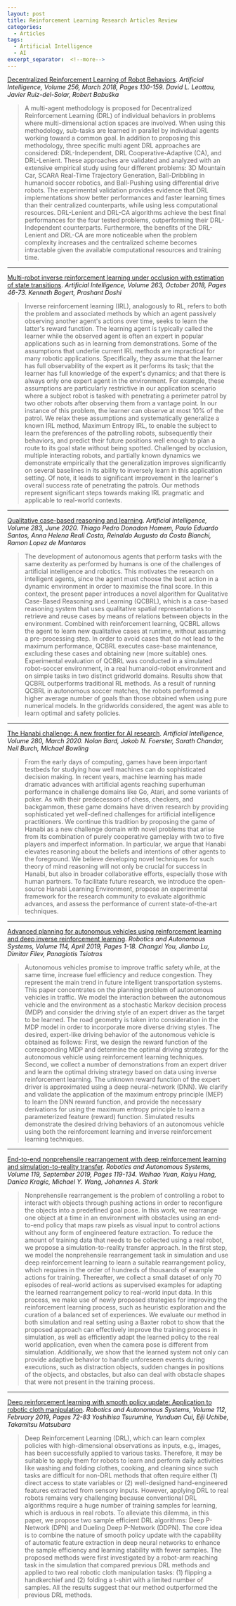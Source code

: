 ```yaml
---
layout: post
title: Reinforcement Learning Research Articles Review
categories:
  - Articles
tags:
  - Artificial Intelligence
  - AI
excerpt_separator:  <!--more-->
---
```


[Decentralized Reinforcement Learning of Robot Behaviors](https://www.sciencedirect.com/science/article/pii/S0004370217301674).
<cite>Artificial Intelligence, Volume 256, March 2018, Pages 130-159.
      David L. Leottau, Javier Ruiz-del-Solar, Robert Babuška</cite>
> A multi-agent methodology is proposed for Decentralized Reinforcement Learning (DRL) of individual behaviors in problems where multi-dimensional action spaces are involved. When using this methodology, sub-tasks are learned in parallel by individual agents working toward a common goal. In addition to proposing this methodology, three specific multi agent DRL approaches are considered: DRL-Independent, DRL Cooperative-Adaptive (CA), and DRL-Lenient. These approaches are validated and analyzed with an extensive empirical study using four different problems: 3D Mountain Car, SCARA Real-Time Trajectory Generation, Ball-Dribbling in humanoid soccer robotics, and Ball-Pushing using differential drive robots. The experimental validation provides evidence that DRL implementations show better performances and faster learning times than their centralized counterparts, while using less computational resources. DRL-Lenient and DRL-CA algorithms achieve the best final performances for the four tested problems, outperforming their DRL-Independent counterparts. Furthermore, the benefits of the DRL-Lenient and DRL-CA are more noticeable when the problem complexity increases and the centralized scheme becomes intractable given the available computational resources and training time. 

***

[Multi-robot inverse reinforcement learning under occlusion with estimation of state transitions](https://www.sciencedirect.com/science/article/pii/S0004370218303606).
<cite>Artificial Intelligence, Volume 263, October 2018, Pages 46-73.
      Kenneth Bogert, Prashant Doshi</cite>
> Inverse reinforcement learning (IRL), analogously to RL, refers to both the problem and associated methods by which an agent passively observing another agent's actions over time, seeks to learn the latter's reward function. The learning agent is typically called the learner while the observed agent is often an expert in popular applications such as in learning from demonstrations. Some of the assumptions that underlie current IRL methods are impractical for many robotic applications. Specifically, they assume that the learner has full observability of the expert as it performs its task; that the learner has full knowledge of the expert's dynamics; and that there is always only one expert agent in the environment. For example, these assumptions are particularly restrictive in our application scenario where a subject robot is tasked with penetrating a perimeter patrol by two other robots after observing them from a vantage point. In our instance of this problem, the learner can observe at most 10% of the patrol. We relax these assumptions and systematically generalize a known IRL method, Maximum Entropy IRL, to enable the subject to learn the preferences of the patrolling robots, subsequently their behaviors, and predict their future positions well enough to plan a route to its goal state without being spotted. Challenged by occlusion, multiple interacting robots, and partially known dynamics we demonstrate empirically that the generalization improves significantly on several baselines in its ability to inversely learn in this application setting. Of note, it leads to significant improvement in the learner's overall success rate of penetrating the patrols. Our methods represent significant steps towards making IRL pragmatic and applicable to real-world contexts. 

***
<!--more-->

[Qualitative case-based reasoning and learning](https://www.sciencedirect.com/science/article/pii/S0004370218303424).
<cite>Artificial Intelligence, Volume 283, June 2020.
      Thiago Pedro Donadon Homem, Paulo Eduardo Santos, Anna Helena Reali Costa, Reinaldo Augusto da Costa Bianchi, Ramon Lopez de Mantaras</cite>
> The development of autonomous agents that perform tasks with the same dexterity as performed by humans is one of the challenges of artificial intelligence and robotics. This motivates the research on intelligent agents, since the agent must choose the best action in a dynamic environment in order to maximise the final score. In this context, the present paper introduces a novel algorithm for Qualitative Case-Based Reasoning and Learning (QCBRL), which is a case-based reasoning system that uses qualitative spatial representations to retrieve and reuse cases by means of relations between objects in the environment. Combined with reinforcement learning, QCBRL allows the agent to learn new qualitative cases at runtime, without assuming a pre-processing step. In order to avoid cases that do not lead to the maximum performance, QCBRL executes case-base maintenance, excluding these cases and obtaining new (more suitable) ones. Experimental evaluation of QCBRL was conducted in a simulated robot-soccer environment, in a real humanoid-robot environment and on simple tasks in two distinct gridworld domains. Results show that QCBRL outperforms traditional RL methods. As a result of running QCBRL in autonomous soccer matches, the robots performed a higher average number of goals than those obtained when using pure numerical models. In the gridworlds considered, the agent was able to learn optimal and safety policies. 

***

[The Hanabi challenge: A new frontier for AI research](https://www.sciencedirect.com/science/article/pii/S0004370218303424).
<cite>Artificial Intelligence, Volume 280, March 2020.
      Nolan Bard, Jakob N. Foerster, Sarath Chandar, Neil Burch, Michael Bowling</cite>
> From the early days of computing, games have been important testbeds for studying how well machines can do sophisticated decision making. In recent years, machine learning has made dramatic advances with artificial agents reaching superhuman performance in challenge domains like Go, Atari, and some variants of poker. As with their predecessors of chess, checkers, and backgammon, these game domains have driven research by providing sophisticated yet well-defined challenges for artificial intelligence practitioners. We continue this tradition by proposing the game of Hanabi as a new challenge domain with novel problems that arise from its combination of purely cooperative gameplay with two to five players and imperfect information. In particular, we argue that Hanabi elevates reasoning about the beliefs and intentions of other agents to the foreground. We believe developing novel techniques for such theory of mind reasoning will not only be crucial for success in Hanabi, but also in broader collaborative efforts, especially those with human partners. To facilitate future research, we introduce the open-source Hanabi Learning Environment, propose an experimental framework for the research community to evaluate algorithmic advances, and assess the performance of current state-of-the-art techniques. 

***

[Advanced planning for autonomous vehicles using reinforcement learning and deep inverse reinforcement learning](https://www.sciencedirect.com/science/article/pii/S0921889018302021).
<cite>Robotics and Autonomous Systems, Volume 114, April 2019, Pages 1-18.
      Changxi You, Jianbo Lu, Dimitar Filev, Panagiotis Tsiotras</cite>
> Autonomous vehicles promise to improve traffic safety while, at the same time, increase fuel efficiency and reduce congestion. They represent the main trend in future intelligent transportation systems. This paper concentrates on the planning problem of autonomous vehicles in traffic. We model the interaction between the autonomous vehicle and the environment as a stochastic Markov decision process (MDP) and consider the driving style of an expert driver as the target to be learned. The road geometry is taken into consideration in the MDP model in order to incorporate more diverse driving styles. The desired, expert-like driving behavior of the autonomous vehicle is obtained as follows: First, we design the reward function of the corresponding MDP and determine the optimal driving strategy for the autonomous vehicle using reinforcement learning techniques. Second, we collect a number of demonstrations from an expert driver and learn the optimal driving strategy based on data using inverse reinforcement learning. The unknown reward function of the expert driver is approximated using a deep neural-network (DNN). We clarify and validate the application of the maximum entropy principle (MEP) to learn the DNN reward function, and provide the necessary derivations for using the maximum entropy principle to learn a parameterized feature (reward) function. Simulated results demonstrate the desired driving behaviors of an autonomous vehicle using both the reinforcement learning and inverse reinforcement learning techniques. 

***

[End-to-end nonprehensile rearrangement with deep reinforcement learning and simulation-to-reality transfer](https://www.sciencedirect.com/science/article/pii/S0921889018304913).
<cite>Robotics and Autonomous Systems, Volume 119, September 2019, Pages 119-134.
      Weihao Yuan, Kaiyu Hang, Danica Kragic, Michael Y. Wang, Johannes A. Stork</cite>
> Nonprehensile rearrangement is the problem of controlling a robot to interact with objects through pushing actions in order to reconfigure the objects into a predefined goal pose. In this work, we rearrange one object at a time in an environment with obstacles using an end-to-end policy that maps raw pixels as visual input to control actions without any form of engineered feature extraction. To reduce the amount of training data that needs to be collected using a real robot, we propose a simulation-to-reality transfer approach. In the first step, we model the nonprehensile rearrangement task in simulation and use deep reinforcement learning to learn a suitable rearrangement policy, which requires in the order of hundreds of thousands of example actions for training. Thereafter, we collect a small dataset of only 70 episodes of real-world actions as supervised examples for adapting the learned rearrangement policy to real-world input data. In this process, we make use of newly proposed strategies for improving the reinforcement learning process, such as heuristic exploration and the curation of a balanced set of experiences. We evaluate our method in both simulation and real setting using a Baxter robot to show that the proposed approach can effectively improve the training process in simulation, as well as efficiently adapt the learned policy to the real world application, even when the camera pose is different from simulation. Additionally, we show that the learned system not only can provide adaptive behavior to handle unforeseen events during executions, such as distraction objects, sudden changes in positions of the objects, and obstacles, but also can deal with obstacle shapes that were not present in the training process. 

***

[Deep reinforcement learning with smooth policy update: Application to robotic cloth manipulation](https://www.sciencedirect.com/science/article/pii/S0921889018303245).
<cite>Robotics and Autonomous Systems, Volume 112, February 2019, Pages 72-83
      Yoshihisa Tsurumine, Yunduan Cui, Eiji Uchibe, Takamitsu Matsubara</cite>
> Deep Reinforcement Learning (DRL), which can learn complex policies with high-dimensional observations as inputs, e.g., images, has been successfully applied to various tasks. Therefore, it may be suitable to apply them for robots to learn and perform daily activities like washing and folding clothes, cooking, and cleaning since such tasks are difficult for non-DRL methods that often require either (1) direct access to state variables or (2) well-designed hand-engineered features extracted from sensory inputs. However, applying DRL to real robots remains very challenging because conventional DRL algorithms require a huge number of training samples for learning, which is arduous in real robots. To alleviate this dilemma, in this paper, we propose two sample efficient DRL algorithms: Deep P-Network (DPN) and Dueling Deep P-Network (DDPN). The core idea is to combine the nature of smooth policy update with the capability of automatic feature extraction in deep neural networks to enhance the sample efficiency and learning stability with fewer samples. The proposed methods were first investigated by a robot-arm reaching task in the simulation that compared previous DRL methods and applied to two real robotic cloth manipulation tasks: (1) flipping a handkerchief and (2) folding a t-shirt with a limited number of samples. All the results suggest that our method outperformed the previous DRL methods. 
